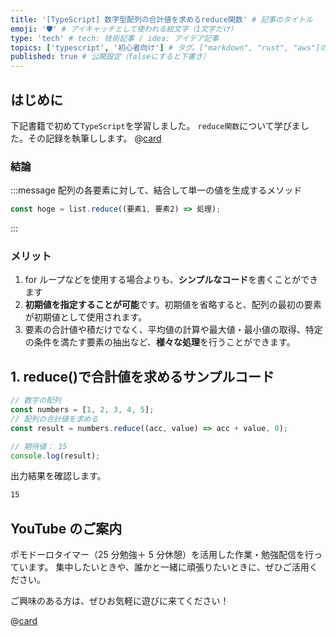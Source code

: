 ```yaml
---
title: '[TypeScript] 数字型配列の合計値を求めるreduce関数' # 記事のタイトル
emoji: '🛡' # アイキャッチとして使われる絵文字（1文字だけ）
type: 'tech' # tech: 技術記事 / idea: アイデア記事
topics: ['typescript', '初心者向け'] # タグ。["markdown", "rust", "aws"]のように指定する
published: true # 公開設定（falseにすると下書き）
---
```


## はじめに

下記書籍で初めて`TypeScript`を学習しました。
`reduce関数`について学びました。その記録を執筆しします。
@[card](https://oukayuka.booth.pm/items/2368045)

### 結論

:::message
配列の各要素に対して、結合して単一の値を生成するメソッド

```ts
const hoge = list.reduce((要素1, 要素2) => 処理);
```

:::

### メリット

1. for ループなどを使用する場合よりも、**シンプルなコード**を書くことができます
2. **初期値を指定することが可能**です。初期値を省略すると、配列の最初の要素が初期値として使用されます。
3. 要素の合計値や積だけでなく、平均値の計算や最大値・最小値の取得、特定の条件を満たす要素の抽出など、**様々な処理**を行うことができます。

## 1. reduce()で合計値を求めるサンプルコード

```typescript
// 数字の配列
const numbers = [1, 2, 3, 4, 5];
// 配列の合計値を求める
const result = numbers.reduce((acc, value) => acc + value, 0);

// 期待値： 15
console.log(result);
```

出力結果を確認します。

```bash
15
```

## YouTube のご案内

ポモドーロタイマー（25 分勉強＋ 5 分休憩）を活用した作業・勉強配信を行っています。
集中したいときや、誰かと一緒に頑張りたいときに、ぜひご活用ください。

ご興味のある方は、ぜひお気軽に遊びに来てください！

@[card](https://www.youtube.com/@aew2sbee)
